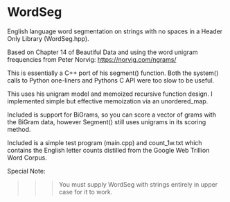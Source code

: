 # WordSeg
English language word segmentation on strings with no spaces in a Header Only Library (WordSeg.hpp).

Based on Chapter 14 of Beautiful Data and using the word unigram frequencies from Peter Norvig: https://norvig.com/ngrams/

This is essentially a C++ port of his segment() function. Both the system() calls to Python one-liners and Pythons C API were too slow to be useful.

This uses his unigram model and memoized recursive function design. I implemented simple but effective memoization via an unordered_map.

Included is support for BiGrams, so you can score a vector of grams with the BiGram data, however Segment() still uses unigrams in its scoring method.

Included is a simple test program (main.cpp) and count_1w.txt which contains the English letter counts distilled from the Google Web Trillion Word Corpus.

Special Note:
  >>> You must supply WordSeg with strings entirely in upper case for it to work.
